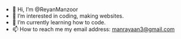 - 👋 Hi, I’m @ReyanManzoor
- 👀 I’m interested in coding, making websites.
- 🌱 I’m currently learning how to code.
- 📫 How to reach me my email address: manrayaan3@gmail.com

<!---
ReyanManzoor/ReyanManzoor is a ✨ special ✨ repository because its `README.md` (this file) appears on your GitHub profile.
You can click the Preview link to take a look at your changes.
--->

